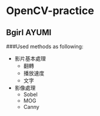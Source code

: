 # OpenCV-practice

## Bgirl AYUMI

###Used methods as following:
* 影片基本處理
  -  翻轉
  - 播放速度
  - 文字
* 影像處理
  - Sobel
  - MOG
  - Canny
